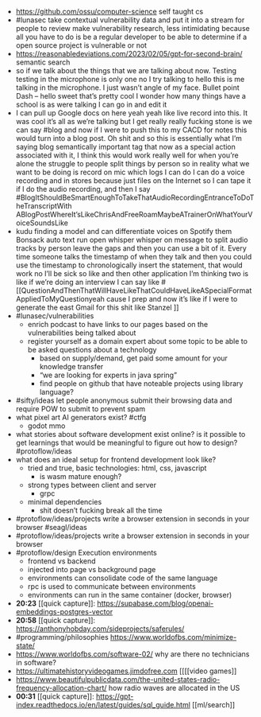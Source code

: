 - https://github.com/ossu/computer-science self taught cs
- #lunasec take contextual vulnerability data and put it into a stream for people to review make vulnerability research, less intimidating because all you have to do is be a regular developer to be able to determine if a open source project is vulnerable or not
- https://reasonabledeviations.com/2023/02/05/gpt-for-second-brain/ semantic search
- so if we talk about the things that we are talking about now. Testing testing in the microphone is only one no I try talking to hello this is me talking in the microphone. I just wasn’t angle of my face.
  Bullet point Dash
  – hello sweet that’s pretty cool I wonder how many things have a school is as were talking I can go in and edit it
- I can pull up Google docs on here yeah yeah like live record into this. It was cool it’s all as we’re talking but I get really really fucking stone is we can say #blog and now if I were to push this to my CACD for notes this would turn into a blog post. Oh shit and so this is essentially what I’m saying blog semantically important tag that now as a special action associated with it, I think this would work really well for when you’re alone the struggle to people split things by person so in reality what we want to be doing is record on mic which logs I can do I can do a voice recording and in stores because just files on the Internet so I can tape it if I do the audio recording, and then I say #BlogItShouldBeSmartEnoughToTakeThatAudioRecordingEntranceToDoTheTranscriptWith  ABlogPostWhereIt’sLikeChrisAndFreeRoamMaybeATrainerOnWhatYourVoiceSoundsLike
- kudu finding a model and can differentiate voices on Spotify them Bonsack auto text run open whisper whisper on message to split audio tracks by person leave the gaps and then you can use a bit of it. Every time someone talks the timestamp of when they talk and then you could use the timestamp to chronologically insert the statement, that would work no I’ll be sick so like and then other application I’m thinking two is like if we’re doing an interview I can say like #[[QuestionAndThenThatWillHaveLikeThatCouldHaveLikeASpecialFormatAppliedToMyQuestionyeah cause I prep and now it’s like if I were to generate the east Gmail for this shit like Stanzel ]]
- #lunasec/vulnerabilities
	- enrich podcast to have links to our pages based on the vulnerabilities being talked about
	- register yourself as a domain expert about some topic to be able to be asked questions about a technology
		- based on supply/demand, get paid some amount for your knowledge transfer
		- “we are looking for experts in java spring”
		- find people on github that have noteable projects using library language?
- #sifty/ideas let people anonymous submit their browsing data and require POW to submit to prevent spam
- what pixel art AI generators exist? #ctfg
	- godot mmo
- what stories about software development exist online? is it possible to get learnings that would be meaningful to figure out how to design? #protoflow/ideas
- what does an ideal setup for frontend development look like?
	- tried and true, basic technologies: html, css, javascript
		- is wasm mature enough?
	- strong types between client and server
		- grpc
	- minimal dependencies
		- shit doesn’t fucking break all the time
- #protoflow/ideas/projects write a browser extension in seconds in your browser #seagl/ideas
- #protoflow/ideas/projects write a browser extension in seconds in your browser
- #protoflow/design Execution environments
	- frontend vs backend
	- injected into page vs background page
	- environments can consolidate code of the same language
	- rpc is used to communicate between environments
	- environments can run in the same container (docker, browser)
- **20:23** [[quick capture]]:  https://supabase.com/blog/openai-embeddings-postgres-vector
- **20:58** [[quick capture]]:  https://anthonyhobday.com/sideprojects/saferules/
- #programming/philosophies https://www.worldofbs.com/minimize-state/
- https://www.worldofbs.com/software-02/ why are there no technicians in software?
- https://ultimatehistoryvideogames.jimdofree.com [[[[video games]]
- https://www.beautifulpublicdata.com/the-united-states-radio-frequency-allocation-chart/ how radio waves are allocated in the US
- **00:31** [[quick capture]]:  https://gpt-index.readthedocs.io/en/latest/guides/sql_guide.html [[ml/search]]